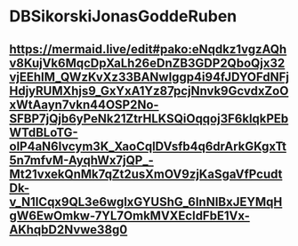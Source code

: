 # DBSikorskiJonasGoddeRuben
## https://mermaid.live/edit#pako:eNqdkz1vgzAQhv8KujVk6MqcDpXaLh26eDnZB3GDP2QboQjx32vjEEhIM_QWzKvXz33BANwIggp4i94fJDYOFdNFjHdjyRUMXhjs9_GxYxA1Yz87pcjNnvk9GcvdxZoOxWtAayn7vkn44OSP2No-SFBP7jQjb6yPeNk21ZtrHLKSQiOqqoj3F6klqkPEbWTdBLoTG-olP4aN6lvcym3K_XaoCqlDVsfb4q6drArkGKgxTt5n7mfvM-AyqhWx7jQP_-Mt21vxekQnMk7qZt2usXmOV9zjKaSgaVfPcudtDk-v_N1ICqx9QL3e6wglxGYUShG_6InNIBxJEYMqHgW6EwOmkw-7YL7OmkMVXEcldFbE1Vx-AKhqbD2Nvwe38g0
